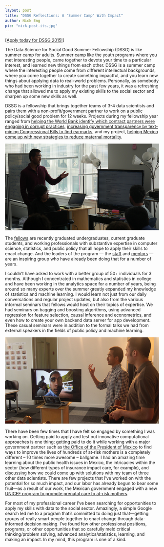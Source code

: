 ```yaml
---
layout: post
title: "DSSG Reflections: A 'Summer Camp' With Impact"
author: Nick Eng
pic: "nick-post-its.jpg"
---
```


[<a href="http://dssg.uchicago.edu/faq/">Apply today for DSSG 2015!</a>]

The Data Science for Social Good Summer Fellowship (DSSG) is like summer camp for adults. Summer camp like the youth programs where you met interesting people, came together to devote your time to a particular interest, and learned new things from each other. DSSG is a summer camp where the interesting people come from different intellectual backgrounds, where you come together to create something impactful, and you learn new things about applying data to real-world problems. Personally, as somebody who had been working in industry for the past few years, it was a refreshing change that allowed me to apply my existing skills to the social sector and sharpen up some new skills as well.

DSSG is a fellowship that brings together teams of 3-4 data scientists and pairs them with a non-profit/government partner to work on a public policy/social good problem for 12 weeks. Projects during my fellowship year ranged from <a href="http://dssg.uchicago.edu/2014/07/11/world-bank-corruption.html">helping the World Bank identify which contract partners were engaging in corrupt practices</a>, <a href="http://dssg.uchicago.edu/2014/07/02/finding-earmarks.html">increasing government transparency by text-mining Congressional Bills to find earmarks</a>, and my project, <a href="http://dssg.uchicago.edu/2014/08/04/maternal-mortality-mexico.html">helping Mexico come up with new strategies to reduce maternal mortality</a>. 

<img src="/img/posts/nick-presentation.jpg">

The <a href="http://dssg.uchicago.edu/people/">fellows</a> are recently graduated undergraduates, current graduate students, and working professionals with substantive expertise in computer science, statistics, and public policy that all hope to apply their skills to enact change. And the leaders of the program — the <a href="http://dssg.uchicago.edu/people/#staff">staff</a> and <a href="http://dssg.uchicago.edu/people/#mentors">mentors</a> — are an inspiring group who have already been doing that for a number of years.

I couldn’t have asked to work with a better group of 50+ individuals for 3 months. Although I concentrated in mathematics and statistics in college and have been working in the analytics space for a number of years, being around so many experts over the summer greatly expanded my knowledge of statistics and machine learning. I would learn not just from our daily conversations and regular project updates, but also from the various informal seminars that fellows would host on their topics of expertise. We had seminars on bagging and boosting algorithms, using advanced regression for feature selection, causal inference and econometrics, and even how to create your own backend data server for app development. These casual seminars were in addition to the formal talks we had from external speakers in the fields of public policy and machine learning. 

<img src="/img/posts/nick-photo.jpg">

There have been few times that I have felt so engaged by something I was working on. Getting paid to apply and test out innovative computational approaches is one thing; getting paid to do it while working with a major government partner such as <a href="http://en.presidencia.gob.mx/">the Office of the President of Mexico</a> to find ways to improve the lives of hundreds of at-risk mothers is a completely different – 10 times more awesome – ballgame. I had an amazing time learning about the public health issues in Mexico, the intricacies within the sector (how different types of insurance impact care, for example), and discussing how we could come up with solutions with my team of three other data scientists. There are few projects that I’ve worked on with the potential for so much impact, and our labor has already begun to bear some fruit—as a result of our work, the Mexican government engaged with a new <a href="http://www.unicef.org/mdg/maternal.html">UNICEF program to promote prenatal care to at-risk mothers</a>.

For most of my professional career I’ve been searching for opportunities to apply my skills with data to the social sector. Amazingly, a simple Google search led me to a program that’s committed to doing just that—getting groups of really smart people together to enact change through data-informed decision making. I’ve found few other professional positions, programs, or other opportunities that so carefully meld critical thinking/problem solving, advanced analytics/statistics, learning, and making an impact. In my mind, this program is one of a kind.